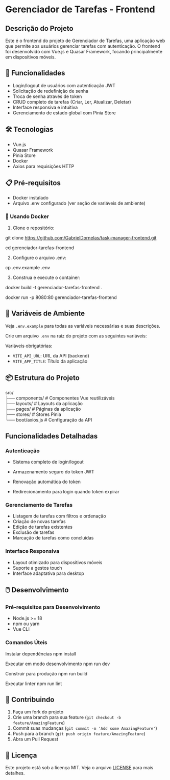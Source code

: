 # Gerenciador de Tarefas - Frontend

## Descrição do Projeto

Este é o frontend do projeto de Gerenciador de Tarefas, uma aplicação web que permite aos usuários gerenciar tarefas com autenticação. O frontend foi desenvolvido com Vue.js e Quasar Framework, focando principalmente em dispositivos móveis.

## 🚀 Funcionalidades

- Login/logout de usuários com autenticação JWT
- Solicitação de redefinição de senha
- Troca de senha através de token
- CRUD completo de tarefas (Criar, Ler, Atualizar, Deletar)
- Interface responsiva e intuitiva
- Gerenciamento de estado global com Pinia Store

## 🛠️ Tecnologias

- Vue.js
- Quasar Framework
- Pinia Store
- Docker
- Axios para requisições HTTP

## 📋 Pré-requisitos

- Docker instalado
- Arquivo .env configurado (ver seção de variáveis de ambiente)

### 🐋 Usando Docker

1. Clone o repositório:

git clone https://github.com/GabrielDornelas/task-manager-frontend.git

cd gerenciador-tarefas-frontend

2. Configure o arquivo .env:

cp .env.example .env

3. Construa e execute o container:

docker build -t gerenciador-tarefas-frontend .

docker run -p 8080:80 gerenciador-tarefas-frontend

## 🔐 Variáveis de Ambiente

Veja `.env.example` para todas as variáveis necessárias e suas descrições.

Crie um arquivo `.env` na raiz do projeto com as seguintes variáveis:

Variáveis obrigatórias:

- `VITE_API_URL`: URL da API (backend)
- `VITE_APP_TITLE`: Título da aplicação

## 📦 Estrutura do Projeto

src/<br>
├── components/ # Componentes Vue reutilizáveis<br>
├── layouts/ # Layouts da aplicação<br>
├── pages/ # Páginas da aplicação<br>
├── stores/ # Stores Pinia<br>
└── boot/axios.js # Configuração da API<br>

## Funcionalidades Detalhadas

### Autenticação

- Sistema completo de login/logout

- Armazenamento seguro do token JWT
- Renovação automática do token
- Redirecionamento para login quando token expirar

### Gerenciamento de Tarefas

- Listagem de tarefas com filtros e ordenação
- Criação de novas tarefas
- Edição de tarefas existentes
- Exclusão de tarefas
- Marcação de tarefas como concluídas

### Interface Responsiva

- Layout otimizado para dispositivos móveis
- Suporte a gestos touch
- Interface adaptativa para desktop

## 🖱️ Desenvolvimento

### Pré-requisitos para Desenvolvimento

- Node.js >= 18
- npm ou yarn
- Vue CLI

### Comandos Úteis

Instalar dependências
npm install

Executar em modo desenvolvimento
npm run dev

Construir para produção
npm run build

Executar linter
npm run lint

## 🤝 Contribuindo

1. Faça um fork do projeto
2. Crie uma branch para sua feature (`git checkout -b feature/AmazingFeature`)
3. Commit suas mudanças (`git commit -m 'Add some AmazingFeature'`)
4. Push para a branch (`git push origin feature/AmazingFeature`)
5. Abra um Pull Request

## 📝 Licença

Este projeto está sob a licença MIT. Veja o arquivo [LICENSE](LICENSE) para mais detalhes.
